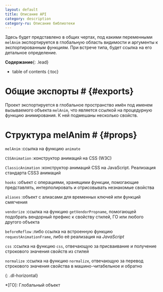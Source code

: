 ```yaml
---
layout: default
title: Описание API
category: description
category-ru: Описание библиотеки
---
```


Здесь будет представлено в общих чертах, под какими переменными `melAnim` экспортируется в глобальную область видимости и аргументы к экспортированным функциям. 
При встрече типа, будет ссылка на его детальное определение.

**Содержание**{: .lead}

* table of contents
{:toc}

# Общие экспорты #           {#exports}

Проект экспортируется в глобальное пространство имён под именем вызываемого объекта `melAnim`, что является ссылкой на процедурную функцию анимирования.
К ней подмешаны несколько свойств.

# Структура melAnim #          {#props}

`melAnim`
:ссылка на функцию `animate`

`CSSAnimation`
:конструктор анимаций на CSS (W3C)

`ClassicAnimation`
:конструктор анимаций CSS на JavaScript. Реализация стандарта CSS3 анимаций

`hooks`
:объект с операциями, хранящими функции, помогающие представлять, интерполировать и отрисовывать незнакомые свойства

`aliases`
:объект с алиасами для временных ключей или функций смягчения

`vendorize`
:ссылка на функцию `getVendorPropname`, помогающей подобрать вендорный префикс к свойству стилей, ГО или любого другого объекта

`beforeReflow`
:либо ссылка на встроенную функцию `requestAnimationFrame`, либо её реализация на *JavaScript*

`css`
:ссылка на функцию `css`, отвечающую за присваивание и получение строкового значения свойств из стилей

`normalize`
:ссылка на функцию `normalize`, отвечающую за перевод строкового значения свойства в машино-читабельное и обратно

{: .dl-horizontal}


*[ГО]: Глобальный объект